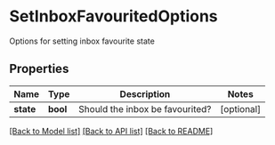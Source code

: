 # SetInboxFavouritedOptions

Options for setting inbox favourite state
## Properties
Name | Type | Description | Notes
------------ | ------------- | ------------- | -------------
**state** | **bool** | Should the inbox be favourited? | [optional] 

[[Back to Model list]](../README.md#documentation-for-models) [[Back to API list]](../README.md#documentation-for-api-endpoints) [[Back to README]](../README.md)


